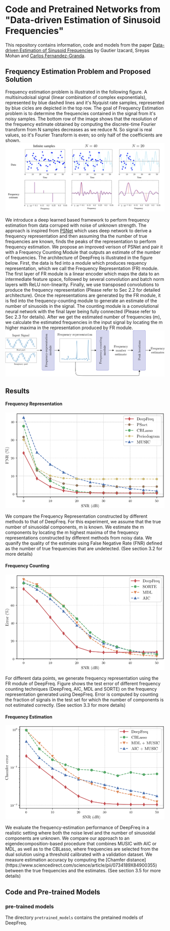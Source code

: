 # Code and Pretrained Networks from <br>"Data-driven Estimation of Sinusoid Frequencies"

This repository contains information, code and models from the paper [Data-driven Estimation of Sinusoid Frequencies](https://arxiv.org/abs/1906.00823) by Gautier Izacard, Sreyas Mohan and [Carlos Fernandez-Granda](https://cims.nyu.edu/~cfgranda/).

## Frequency Estimation Problem and Proposed Solution

Frequency estimation problem is illustrated in the following figure. A multisinudoisal signal (linear combination of complex exponentials), represented by blue dashed lines and it's Nyquist rate samples, represented by blue cicles are depicted in the top row. The goal of Frequency Estimation problem is to determine the frequencies contained in the signal from it's noisy samples. The bottom row of the image shows that the resolution of the frequency estimate obtained by computing the discrete-time Fourier transform from N samples decreases as we reduce N. So signal is real values, so it's Fourier Transform is even; so only half of the coefficients are shown.
![problem_illustration](./figures/problem_illustration.png) 

We introduce a deep learned based framework to perform frequency estimation from data corruped with noise of unknown strength. The approach is inspired from [PSNet](https://math.nyu.edu/~cfgranda/pages/stuff/LearningBased.pdf) which uses deep network to derive a frequency representation and then assuming tha the number of true frequencies are known, finds the peaks of the representation to perform frequency estimation. We propose an improved verison of PSNet and pair it with a Frequency Counting Module that outputs an estimate of the number of frequencies. The architecture of DeepFreq is illustrated in the figure below. First, the data is fed into a module which produces requency representation, which we call the Frequency Representation (FR) module. The first layer of FR module is a linear encoder which maps the data to an intermediate feature space, followed by several convolution and batch norm layers with ReLU non-linearity. Finally, we use transposed convolutions to produce the frequency representation (Please refer to Sec 2.2 for detailed architecture). Once the representations are generated by the FR module, it is fed into the frequency-counting module to generate an estimate of the number of sinusoids in the signal. The counting module is a convolutional neural network with the final layer being fully connected (Please refer to Sec 2.3 for details). After we get the estimated number of frequencies (m), we calculate the estimated frequencies in the input signal by locating the m higher maxima in the representation produced by FR module.
![architecture](./figures/model.png) 


## Results
#### Frequency Representation
<!--- ![freq_representation](./figures/fnr.png =50x) --->
<p align="center"> <img src="./figures/fnr.png" width='700'></p>
We compare the Frequency Representation constructed by different methods to that of DeepFreq. For this experiment, we assume that the true number of sinusoidal components, m is known. We estimate the m components by locating the m highest maxima of the frequency representations constructed by different methods from noisy data. We quanify the quality of the estimate using False Negative Rate (FNR) defined as the number of true frequencies that are undetected. (See section 3.2 for more details)

#### Frequency Counting
<!--- ![freq_counting](./figures/counter.png) --->
<p align="center"> <img src="./figures/counter.png" width='700'></p>
For different data points, we generate frequency representation using the FR module of DeepFreq. Figure shows the test error of different frequency counting techniques (DeepFreq, AIC, MDL and SORTE) on the frequency representation generated using DeepFreq. Error is computed by counting the fraction of signals in the test set for which the number of components is not estimated correctly. (See section 3.3 for more details)

#### Frequency Estimation
<!--- ![freq_estimation](./figures/endtoend.png) --->
<p align="center"> <img src="./figures/endtoend.png" width='700'></p>
We evaluate the frequency-estimation performance of DeepFreq in a realistic setting where both the noise level and the number of sinusoidal components are unknown. We compare our approach to an eigendecomposition-based procedure that combines MUSIC with AIC or MDL, as well as to the CBLasso, where frequencies are selected from the dual solution using a threshold calibrated with a validation dataset. We measure estimation accuracy by computing the [Chamfer distance](https://www.sciencedirect.com/science/article/pii/0734189X84900355) between the true frequencies and the estimates. (See section 3.5 for more details)

## Code and Pre-trained Models

### pre-trained models
The directory `pretrained_models` contains the pretained models of DeepFreq. 

